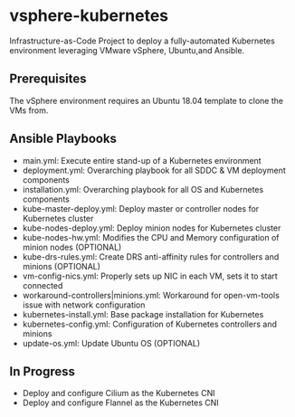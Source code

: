 # vsphere-kubernetes
Infrastructure-as-Code Project to deploy a fully-automated Kubernetes environment leveraging VMware vSphere, Ubuntu,and Ansible.

## Prerequisites
The vSphere environment requires an Ubuntu 18.04 template to clone the VMs from.

## Ansible Playbooks
- main.yml: Execute entire stand-up of a Kubernetes environment
- deployment.yml: Overarching playbook for all SDDC & VM deployment components
- installation.yml: Overarching playbook for all OS and Kubernetes components
- kube-master-deploy.yml: Deploy master or controller nodes for Kubernetes cluster
- kube-nodes-deploy.yml: Deploy minion nodes for Kubernetes cluster
- kube-nodes-hw.yml: Modifies the CPU and Memory configuration of minion nodes (OPTIONAL)
- kube-drs-rules.yml: Create DRS anti-affinity rules for controllers and minions (OPTIONAL)
- vm-config-nics.yml: Properly sets up NIC in each VM, sets it to start connected
- workaround-controllers|minions.yml: Workaround for open-vm-tools issue with network configuration
- kubernetes-install.yml: Base package installation for Kubernetes
- kubernetes-config.yml: Configuration of Kubernetes controllers and minions
- update-os.yml: Update Ubuntu OS (OPTIONAL)

## In Progress
- Deploy and configure Cilium as the Kubernetes CNI
- Deploy and configure Flannel as the Kubernetes CNI
